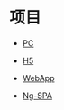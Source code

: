# 项目

* [PC](https://github.com/7270401471/MyProject/tree/master/PC)

* [H5](https://github.com/7270401471/MyProject/tree/master/H5)

* [WebApp](https://github.com/7270401471/MyProject/tree/master/WebApp)

* [Ng-SPA](https://github.com/7270401471/MyProject/tree/master/Ng-SPA/moviecat)


